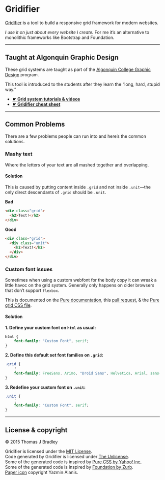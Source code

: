# Gridifier

[Gridifier](http://gridifer.web-dev.tools) is a tool to build a responsive grid framework for modern websites.

*I use it on just about every website I create.* For me it’s an alternative to monolithic frameworks like Bootstrap and Foundation.

---

## Taught at Algonquin Graphic Design

These grid systems are taught as part of the [Algonquin College Graphic Design](http://algonquindesign.ca) program.

This tool is introduced to the students after they learn the “long, hard, stupid way.”

- [**☛ Grid system tutorials & videos**](https://learn-the-web.algonquindesign.ca/topics/grids/)
- [**☛ Gridifier cheat sheet**](https://learn-the-web.algonquindesign.ca/topics/gridifier-cheat-sheet/)

---

## Common Problems

There are a few problems people can run into and here’s the common solutions.

### Mashy text

Where the letters of your text are all mashed together and overlapping.

#### Solution

This is caused by putting content inside `.grid` and not inside `.unit`—the only direct descendants of `.grid` should be `.unit`.

**Bad**

```html
<div class="grid">
  <h2>Text!</h2>
</div>
```

**Good**

```html
<div class="grid">
  <div class="unit">
    <h2>Text!</h2>
  </div>
</div>
```

### Custom font issues

Sometimes when using a custom webfont for the body copy it can wreak a little havoc on the grid system. Generally only happens on older browsers that don’t support `flexbox`.

This is documented on the [Pure documentation](http://purecss.io/grids/#using-grids-with-custom-fonts), this [pull request](https://github.com/yui/pure/issues/41/), & the [Pure grid CSS file](https://github.com/yui/pure/blob/master/src/grids/css/grids-core.css).

#### Solution

**1. Define your custom font on `html` as usual:**

```css
html {
	font-family: "Custom Font", serif;
}
```

**2. Define this default set font families on `.grid`:**

```css
.grid {
	⋮
	font-family: FreeSans, Arimo, "Droid Sans", Helvetica, Arial, sans-serif;
}
```

**3. Redefine your custom font on `.unit`:**

```css
.unit {
	⋮
	font-family: "Custom Font", serif;
}
```

---

## License & copyright

© 2015 Thomas J Bradley

Gridifier is licensed under the [MIT License](LICENSE).<br>
Code generated by Gridifier is licensed under [The Unlicense](UNLICENSE).<br>
Some of the generated code is inspired by [Pure CSS by Yahoo! Inc.](http://purecss.io/)<br>
Some of the generated code is inspired by [Foundation by Zurb](http://foundation.zurb.com/).<br>
[Paper icon](http://thenounproject.com/term/paper/29062/) copyright Yazmin Alanis.
